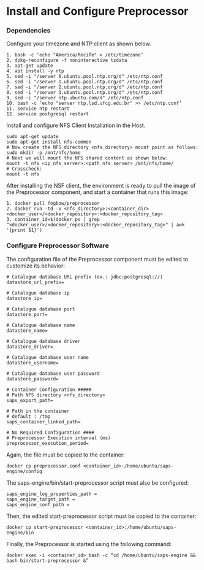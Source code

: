 # Install and Configure Preprocessor

### Dependencies
Configure your timezone and NTP client as shown below.
  ```
  1. bash -c ‘echo "America/Recife" > /etc/timezone’
  2. dpkg-reconfigure -f noninteractive tzdata
  3. apt-get update
  4. apt install -y ntp
  5. sed -i "/server 0.ubuntu.pool.ntp.org/d" /etc/ntp.conf
  6. sed -i "/server 1.ubuntu.pool.ntp.org/d" /etc/ntp.conf
  7. sed -i "/server 2.ubuntu.pool.ntp.org/d" /etc/ntp.conf
  8. sed -i "/server 3.ubuntu.pool.ntp.org/d" /etc/ntp.conf
  9. sed -i "/server ntp.ubuntu.com/d" /etc/ntp.conf
  10. bash -c ‘echo "server ntp.lsd.ufcg.edu.br" >> /etc/ntp.conf’
  11. service ntp restart
  12. service postgresql restart
  ```
Install and configure NFS Client Installation in the Host.
```
sudo apt-get update
sudo apt-get install nfs-common
# Now create the NFS directory <nfs_directory> mount point as follows:
sudo mkdir -p /mnt/nfs/home
# Next we will mount the NFS shared content as shown below:
mount -t nfs <ip_nfs_server>:<path_nfs_server> /mnt/nfs/home/
# Crosscheck:
mount -t nfs
```
After installing the NSF client, the environment is ready to pull the image of the Preprocessor component, and start a container that runs this image:
  ```
  1. docker pull fogbow/preprocessor
  2. docker run -td -v <nfs_directory>:<container_dir> <docker_user>/<docker_repository>:<docker_repository_tag>
  3. container_id=$(docker ps | grep  “<docker_user>/<docker_repository>:<docker_repository_tag>" | awk '{print $1}')
  ```
### Configure Preprocessor Software
The configuration file of the Preprocessor component must be edited to customize its behavior:
```
# Catalogue database URL prefix (ex.: jdbc:postgresql://)
datastore_url_prefix=

# Catalogue database ip
datastore_ip=

# Catalogue database port
datastore_port=

# Catalogue database name
datastore_name=

# Catalogue database driver
datastore_driver=

# Catalogue database user name
datastore_username=

# Catalogue database user password
datastore_password=

# Container Configuration #####
# Path NFS directory <nfs_directory>
saps_export_path=

# Path in the container
# default : /tmp
saps_container_linked_path=

# No Required Configuration ####
# Preprocessor Execution interval (ms)
preprocessor_execution_period=
```
Again, the file must be copied to the container:
```
docker cp preprocessor.conf <container_id>:/home/ubuntu/saps-engine/config
```
The saps-engine/bin/start-preprocessor script must
also be configured:
```
saps_engine_log_properties_path =
saps_engine_target_path =
saps_engine_conf_path =
```
Then, the edited start-preprocessor script must be copied to the container:
```
docker cp start-preprocessor <container_id>:/home/ubuntu/saps-engine/bin
```
Finally, the Preprocessor is started using the following command:
```
docker exec -i <container_id> bash -c “cd /home/ubuntu/saps-engine && bash bin/start-preprocessor &”
```
